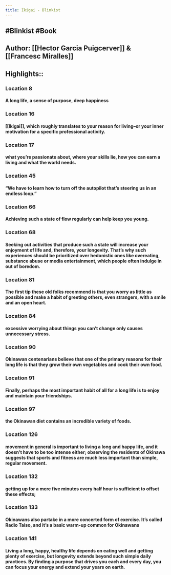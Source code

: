 ```yaml
---
title: Ikigai - Blinkist
---
```


## #Blinkist #Book

## Author: [[Hector Garcia Puigcerver]] & [[Francesc Miralles]]

## Highlights::
### Location 8
#### A long life, a sense of purpose, deep happiness

### Location 16
#### [[Ikigai]], which roughly translates to your reason for living–or your inner motivation for a specific professional activity.

### Location 17
#### what you’re passionate about, where your skills lie, how you can earn a living and what the world needs.

### Location 45
#### “We have to learn how to turn off the autopilot that’s steering us in an endless loop.”

### Location 66
#### Achieving such a state of flow regularly can help keep you young.

### Location 68
#### Seeking out activities that produce such a state will increase your enjoyment of life and, therefore, your longevity. That’s why such experiences should be prioritized over hedonistic ones like overeating, substance abuse or media entertainment, which people often indulge in out of boredom.

### Location 81
#### The first tip these old folks recommend is that you worry as little as possible and make a habit of greeting others, even strangers, with a smile and an open heart.

### Location 84
#### excessive worrying about things you can’t change only causes unnecessary stress.

### Location 90
#### Okinawan centenarians believe that one of the primary reasons for their long life is that they grow their own vegetables and cook their own food.

### Location 91
#### Finally, perhaps the most important habit of all for a long life is to enjoy and maintain your friendships.

### Location 97
#### the Okinawan diet contains an incredible variety of foods.

### Location 126
#### movement in general is important to living a long and happy life, and it doesn’t have to be too intense either; observing the residents of Okinawa suggests that sports and fitness are much less important than simple, regular movement.

### Location 132
#### getting up for a mere five minutes every half hour is sufficient to offset these effects;

### Location 133
#### Okinawans also partake in a more concerted form of exercise. It’s called Radio Taiso, and it’s a basic warm-up common for Okinawans

### Location 141
#### Living a long, happy, healthy life depends on eating well and getting plenty of exercise, but longevity extends beyond such simple daily practices. By finding a purpose that drives you each and every day, you can focus your energy and extend your years on earth.
